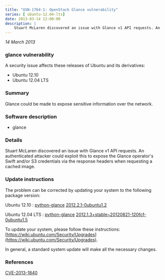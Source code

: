 ```yaml
---
title: "USN-1764-1: OpenStack Glance vulnerability"
series: [ ubuntu-12.04-lts]
date: 2013-03-14 12:00:00
description: |
    Stuart McLaren discovered an issue with Glance v1 API requests. An authenticated attacker could exploit this to expose the Glance operator&#39;s Swift and/or S3 credentials via the response headers when requesting a cached image. 
--- 
```

 
 

*14 March 2013*

### glance vulnerability

A security issue affects these releases of Ubuntu and its derivatives:

* Ubuntu 12.10
* Ubuntu 12.04 LTS

### Summary

Glance could be made to expose sensitive information over the network. 

### Software description

* glance 

### Details

Stuart McLaren discovered an issue with Glance v1 API requests. An authenticated attacker could exploit this to expose the Glance operator&#39;s Swift and/or S3 credentials via the response headers when requesting a cached image. 

### Update instructions

The problem can be corrected by updating your system to the following package version:

Ubuntu 12.10
 : [python-glance](https://launchpad.net/ubuntu/+source/glance) <span> [2012.2.1-0ubuntu1.2](https://launchpad.net/ubuntu/+source/glance/2012.2.1-0ubuntu1.2) </span> 

Ubuntu 12.04 LTS
 : [python-glance](https://launchpad.net/ubuntu/+source/glance) <span> [2012.1.3+stable~20120821-120fcf-0ubuntu1.5](https://launchpad.net/ubuntu/+source/glance/2012.1.3+stable~20120821-120fcf-0ubuntu1.5) </span> 

To update your system, please follow these instructions: [https://wiki.ubuntu.com/Security/Upgrades](https://wiki.ubuntu.com/Security/Upgrades).

In general, a standard system update will make all the necessary changes. 

### References

 
 [CVE-2013-1840](http://people.ubuntu.com/~ubuntu-security/cve/CVE-2013-1840)
 

